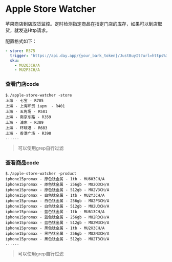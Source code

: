 # Apple Store Watcher

苹果商店到店取货监控。定时检测指定商品在指定门店的库存，如果可以到店取货，就发送Http请求。

配置格式如下：

```yaml
- store: R575
  trigger: "https://api.day.app/{your_bark_token}/JustBuyIt?url=https%3A%2F%2Fwww.apple.com.cn%2Fshop%2Fbag&sound=bell"
  sku:
    - MU2Q3CH/A
    - MU2P3CH/A
```

### 查看门店code

```shell
$./apple-store-watcher -store 
上海 - 七宝 - R705
上海 - 上海环贸 iapm  - R401
上海 - 五角场 - R581
上海 - 南京东路 - R359
上海 - 浦东 - R389
上海 - 环球港 - R683
上海 - 香港广场 - R390
......
```

> 可以使用grep自行过滤

### 查看商品code

```shell
$./apple-store-watcher -product 
iphone15promax - 原色钛金属 - 1tb - MU603CH/A
iphone15promax - 原色钛金属 - 256gb - MU2Q3CH/A
iphone15promax - 原色钛金属 - 512gb - MU2V3CH/A
iphone15promax - 白色钛金属 - 1tb - MU2Y3CH/A
iphone15promax - 白色钛金属 - 256gb - MU2P3CH/A
iphone15promax - 白色钛金属 - 512gb - MU2U3CH/A
iphone15promax - 蓝色钛金属 - 1tb - MU613CH/A
iphone15promax - 蓝色钛金属 - 256gb - MU2R3CH/A
iphone15promax - 蓝色钛金属 - 512gb - MU2W3CH/A
iphone15promax - 黑色钛金属 - 1tb - MU2X3CH/A
iphone15promax - 黑色钛金属 - 256gb - MU2N3CH/A
iphone15promax - 黑色钛金属 - 512gb - MU2T3CH/A
......
```

> 可以使用grep自行过滤

